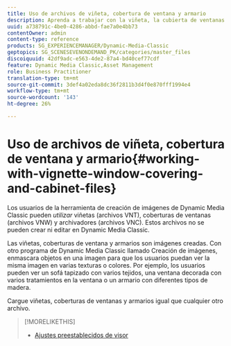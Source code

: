 ```yaml
---
title: Uso de archivos de viñeta, cobertura de ventana y armario
description: Aprenda a trabajar con la viñeta, la cubierta de ventanas y los archivos .CAB.
uuid: a738791c-4be0-4286-abbd-fae7a0e4bb73
contentOwner: admin
content-type: reference
products: SG_EXPERIENCEMANAGER/Dynamic-Media-Classic
geptopics: SG_SCENESEVENONDEMAND_PK/categories/master_files
discoiquuid: 42df9adc-e563-4de2-87a4-bd40cef77cdf
feature: Dynamic Media Classic,Asset Management
role: Business Practitioner
translation-type: tm+mt
source-git-commit: 3def4a02eda8dc36f2811b3d4f0e870fff1994e4
workflow-type: tm+mt
source-wordcount: '143'
ht-degree: 26%

---
```



# Uso de archivos de viñeta, cobertura de ventana y armario{#working-with-vignette-window-covering-and-cabinet-files}

Los usuarios de la herramienta de creación de imágenes de Dynamic Media Classic pueden *utilizar* viñetas (archivos VNT), coberturas de ventanas (archivos VNW) y archivadores (archivos VNC). Estos archivos no se pueden crear ni editar en Dynamic Media Classic.

Las viñetas, coberturas de ventana y armarios son imágenes creadas. Con otro programa de Dynamic Media Classic llamado Creación de imágenes, enmascara objetos en una imagen para que los usuarios puedan ver la misma imagen en varias texturas o colores. Por ejemplo, los usuarios pueden ver un sofá tapizado con varios tejidos, una ventana decorada con varios tratamientos en la ventana o un armario con diferentes tipos de madera.

Cargue viñetas, coberturas de ventanas y armarios igual que cualquier otro archivo.

>[!MORELIKETHIS]
>
>* [Ajustes preestablecidos de visor](application-setup.md#viewer_presets)


